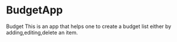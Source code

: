 # BudgetApp
Budget
This is an app that helps one to create a budget list either by adding,editing,delete an item.
